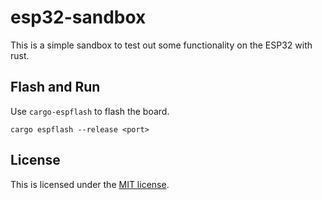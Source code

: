 # esp32-sandbox

This is a simple sandbox to test out some functionality on the ESP32 with rust.

## Flash and Run
Use `cargo-espflash` to flash the board.
```
cargo espflash --release <port>
```

## License
This is licensed under the [MIT license](./LICENSE).
